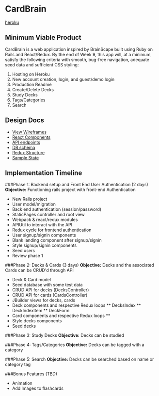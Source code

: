 # CardBrain
[heroku](http://www.herokuapp.com)
## Minimum Viable Product
CardBrain is a web application inspired by BrainScape built using Ruby on Rails and React/Redux. By the end of Week 9, this app will, at a minimum, satisfy the following criteria with smooth, bug-free navigation, adequate seed data and sufficient CSS styling:
1. Hosting on Heroku
2. New account creation, login, and guest/demo login
3. Production Readme
4. Create/Delete Decks
5. Study Decks
6. Tags/Categories
7. Search

## Design Docs
* [View Wireframes](wireframes)
* [React Components](component-hierarchy.md)
* [API endpoints](api-endpoints.md)
* [DB schema](schema.md)
* [Redux Structure](redux-structure.md)
* [Sample State](sample-state.md)

## Implementation Timeline

###Phase 1: Backend setup and Front End User Authentication (2 days)
**Objective:** Functioning rails project with front-end Authentication

* New Rails project
* User model/migration
* Back end authentication (session/password)
* StaticPages controller and root view
* Webpack & react/redux modules
* APIUtil to interact with the API
* Redux cycle for frontend authentication
* User signup/signin components
* Blank landing component after signup/signin
* Style signup/signin components
* Seed users
* Review phase 1

###Phase 2: Decks & Cards (3 days)
**Objective:** Decks and the associated Cards can be CRUD'd through API
* Deck & Card model
* Seed database with some test data
* CRUD API for decks (DecksController)
* CRUD API for cards (CardsController)
* JBuilder views for decks, cards
* Deck components and respective Redux loops
** DecksIndex
** DeckIndexItem
** DeckForm
* Card components and respective Redux loops
**
* Style decks components
* Seed decks

###Phase 3: Study Decks
**Objective:** Decks can be studied

###Phase 4: Tags/Categories
**Objective:** Decks can be tagged with a category

###Phase 5: Search
**Objective:** Decks can be searched based on name or category tag

###Bonus Features (TBD)
* Animation
* Add Images to flashcards

